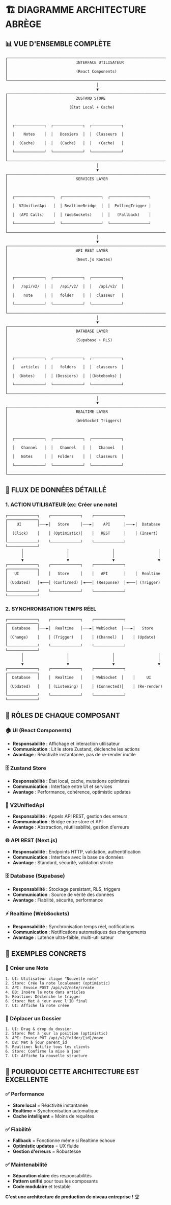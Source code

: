 # 🏗️ **DIAGRAMME ARCHITECTURE ABRÈGE**

## 📊 **VUE D'ENSEMBLE COMPLÈTE**

```
┌─────────────────────────────────────────────────────────────────────────────┐
│                              INTERFACE UTILISATEUR                          │
│                              (React Components)                             │
└─────────────────────────────────────────────────────────────────────────────┘
                                        │
                                        ▼
┌─────────────────────────────────────────────────────────────────────────────┐
│                              ZUSTAND STORE                                 │
│                           (État Local + Cache)                             │
│                                                                             │
│  ┌─────────────┐  ┌─────────────┐  ┌─────────────┐                        │
│  │    Notes    │  │   Dossiers  │  │  Classeurs  │                        │
│  │  (Cache)    │  │   (Cache)   │  │   (Cache)   │                        │
│  └─────────────┘  └─────────────┘  └─────────────┘                        │
└─────────────────────────────────────────────────────────────────────────────┘
                                        │
                                        ▼
┌─────────────────────────────────────────────────────────────────────────────┐
│                              SERVICES LAYER                                │
│                                                                             │
│  ┌─────────────────┐  ┌─────────────────┐  ┌─────────────────┐            │
│  │  V2UnifiedApi   │  │ RealtimeBridge  │  │  PollingTrigger │            │
│  │  (API Calls)    │  │ (WebSockets)    │  │   (Fallback)    │            │
│  └─────────────────┘  └─────────────────┘  └─────────────────┘            │
└─────────────────────────────────────────────────────────────────────────────┘
                                        │
                                        ▼
┌─────────────────────────────────────────────────────────────────────────────┐
│                              API REST LAYER                                │
│                              (Next.js Routes)                              │
│                                                                             │
│  ┌─────────────┐  ┌─────────────┐  ┌─────────────┐                        │
│  │   /api/v2/  │  │   /api/v2/  │  │   /api/v2/  │                        │
│  │    note     │  │   folder    │  │  classeur   │                        │
│  └─────────────┘  └─────────────┘  └─────────────┘                        │
└─────────────────────────────────────────────────────────────────────────────┘
                                        │
                                        ▼
┌─────────────────────────────────────────────────────────────────────────────┐
│                              DATABASE LAYER                                │
│                              (Supabase + RLS)                              │
│                                                                             │
│  ┌─────────────┐  ┌─────────────┐  ┌─────────────┐                        │
│  │   articles  │  │   folders   │  │  classeurs  │                        │
│  │  (Notes)    │  │ (Dossiers)  │  │(Notebooks) │                        │
│  └─────────────┘  └─────────────┘  └─────────────┘                        │
└─────────────────────────────────────────────────────────────────────────────┘
                                        │
                                        ▼
┌─────────────────────────────────────────────────────────────────────────────┐
│                              REALTIME LAYER                                │
│                              (WebSocket Triggers)                          │
│                                                                             │
│  ┌─────────────┐  ┌─────────────┐  ┌─────────────┐                        │
│  │   Channel   │  │   Channel   │  │   Channel   │                        │
│  │   Notes     │  │  Folders    │  │  Classeurs  │                        │
│  └─────────────┘  └─────────────┘  └─────────────┘                        │
└─────────────────────────────────────────────────────────────────────────────┘
```

## 🔄 **FLUX DE DONNÉES DÉTAILLÉ**

### **1. ACTION UTILISATEUR (ex: Créer une note)**

```
┌─────────────┐    ┌─────────────┐    ┌─────────────┐    ┌─────────────┐
│    UI       │───►│   Store     │───►│    API      │───►│  Database   │
│  (Click)    │    │ (Optimistic)│    │   REST      │    │ (Insert)    │
└─────────────┘    └─────────────┘    └─────────────┘    └─────────────┘
       │                   │                   │                   │
       │                   │                   │                   │
       ▼                   ▼                   ▼                   ▼
┌─────────────┐    ┌─────────────┐    ┌─────────────┐    ┌─────────────┐
│   UI        │    │   Store     │    │   API       │    │  Realtime   │
│ (Updated)   │◄───│ (Confirmed) │◄───│ (Response)  │◄───│ (Trigger)   │
└─────────────┘    └─────────────┘    └─────────────┘    └─────────────┘
```

### **2. SYNCHRONISATION TEMPS RÉEL**

```
┌─────────────┐    ┌─────────────┐    ┌─────────────┐    ┌─────────────┐
│  Database   │───►│  Realtime   │───►│ WebSocket  │───►│   Store     │
│ (Change)    │    │ (Trigger)   │    │ (Channel)  │    │ (Update)    │
└─────────────┘    └─────────────┘    └─────────────┘    └─────────────┘
       │                   │                   │                   │
       │                   │                   │                   │
       ▼                   ▼                   ▼                   ▼
┌─────────────┐    ┌─────────────┐    ┌─────────────┐    ┌─────────────┐
│  Database   │    │  Realtime   │    │ WebSocket  │    │     UI      │
│ (Updated)   │    │ (Listening) │    │ (Connected)│    │ (Re-render) │
└─────────────┘    └─────────────┘    └─────────────┘    └─────────────┘
```

## 🎯 **RÔLES DE CHAQUE COMPOSANT**

### **🏠 UI (React Components)**
- **Responsabilité** : Affichage et interaction utilisateur
- **Communication** : Lit le store Zustand, déclenche les actions
- **Avantage** : Réactivité instantanée, pas de re-render inutile

### **🗄️ Zustand Store**
- **Responsabilité** : État local, cache, mutations optimistes
- **Communication** : Interface entre UI et services
- **Avantage** : Performance, cohérence, optimistic updates

### **🔌 V2UnifiedApi**
- **Responsabilité** : Appels API REST, gestion des erreurs
- **Communication** : Bridge entre store et API
- **Avantage** : Abstraction, réutilisabilité, gestion d'erreurs

### **🌐 API REST (Next.js)**
- **Responsabilité** : Endpoints HTTP, validation, authentification
- **Communication** : Interface avec la base de données
- **Avantage** : Standard, sécurité, validation stricte

### **🗄️ Database (Supabase)**
- **Responsabilité** : Stockage persistant, RLS, triggers
- **Communication** : Source de vérité des données
- **Avantage** : Fiabilité, sécurité, performance

### **⚡ Realtime (WebSockets)**
- **Responsabilité** : Synchronisation temps réel, notifications
- **Communication** : Notifications automatiques des changements
- **Avantage** : Latence ultra-faible, multi-utilisateur

## 🔄 **EXEMPLES CONCRETS**

### **📝 Créer une Note**
```
1. UI: Utilisateur clique "Nouvelle note"
2. Store: Crée la note localement (optimistic)
3. API: Envoie POST /api/v2/note/create
4. DB: Insère la note dans articles
5. Realtime: Déclenche le trigger
6. Store: Met à jour avec l'ID final
7. UI: Affiche la note créée
```

### **📁 Déplacer un Dossier**
```
1. UI: Drag & drop du dossier
2. Store: Met à jour la position (optimistic)
3. API: Envoie PUT /api/v2/folder/[id]/move
4. DB: Met à jour parent_id
5. Realtime: Notifie tous les clients
6. Store: Confirme la mise à jour
7. UI: Affiche la nouvelle structure
```

## 🎉 **POURQUOI CETTE ARCHITECTURE EST EXCELLENTE**

### **✅ Performance**
- **Store local** = Réactivité instantanée
- **Realtime** = Synchronisation automatique
- **Cache intelligent** = Moins de requêtes

### **✅ Fiabilité**
- **Fallback** = Fonctionne même si Realtime échoue
- **Optimistic updates** = UX fluide
- **Gestion d'erreurs** = Robustesse

### **✅ Maintenabilité**
- **Séparation claire** des responsabilités
- **Pattern unifié** pour tous les composants
- **Code modulaire** et testable

**C'est une architecture de production de niveau entreprise !** 🏆 